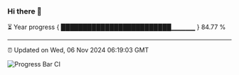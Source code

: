 ### Hi there 👋

⏳ Year progress { █████████████████████████▁▁▁▁▁ } 84.77 %

---

⏰ Updated on Wed, 06 Nov 2024 06:19:03 GMT

![Progress Bar CI](https://github.com/liununu/liununu/workflows/Progress%20Bar%20CI/badge.svg)
